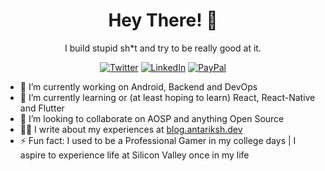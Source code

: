 <h1 align="center">Hey There! 👋</h1>

<p align="center">
I build stupid sh*t and try to be really good at it.
</p>

<p align="center">
<a href="https://twitter.com/antarikshc"><img alt="Twitter" src="https://img.shields.io/badge/-antarikshc-00acee?style=flat-square&logo=twitter&logoColor=white&link=https://twitter.com/antarikshc"/></a>
<a href="https://www.linkedin.com/in/antarikshc"><img alt="LinkedIn" src="https://img.shields.io/badge/-antarikshc-0e76a8?style=flat-square&logo=Linkedin&logoColor=white&link=https://www.linkedin.com/in/antarikshc"/></a>
<a href="https://paypal.me/antarikshc"><img alt="PayPal" src="https://img.shields.io/badge/-antarikshc-166bd7?style=flat-square&logo=paypal&link=https://paypal.me/antarikshc"/></a>
</p>

- 🚀 I’m currently working on Android, Backend and DevOps
- 🌱 I’m currently learning or (at least hoping to learn) React, React-Native and Flutter
- 👯 I’m looking to collaborate on AOSP and anything Open Source
- ✍🏻 I write about my experiences at <a href="https://blog.antariksh.dev">blog.antariksh.dev</a>
- ⚡ Fun fact: I used to be a Professional Gamer in my college days | I aspire to experience life at Silicon Valley once in my life
